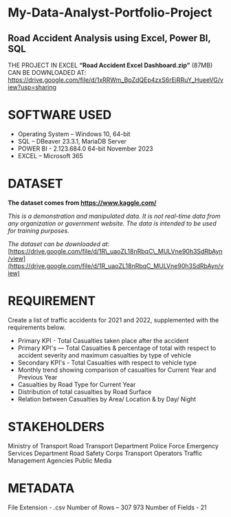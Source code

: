 # My-Data-Analyst-Portfolio-Project
## Road Accident Analysis using Excel, Power BI, SQL

THE PROJECT IN EXCEL **“Road Accident Excel Dashboard.zip”** (87MB) CAN BE DOWNLOADED AT: 
https://drive.google.com/file/d/1xRRWm_BpZdQEp4zxS6rEjRRuY_HueeVG/view?usp=sharing

# SOFTWARE USED

- Operating System – Windows 10, 64-bit
- SQL – DBeaver 23.3.1, MariaDB Server
- POWER BI - 2.123.684.0 64-bit November 2023
- EXCEL – Microsoft 365

# DATASET

**The dataset comes from https://www.kaggle.com/**

_This is a demonstration and manipulated data. It is not real-time data from any organization or government website. The data is intended to be used for training purposes._

_The dataset can be downloaded at:_ [https://drive.google.com/file/d/1R\_uaoZL18nRbqC\_MULVne90h3SdRbAyn/view](https://drive.google.com/file/d/1R_uaoZL18nRbqC_MULVne90h3SdRbAyn/view)

# REQUIREMENT

Create a list of traffic accidents for 2021 and 2022, supplemented with the requirements below.

- Primary KPI - Total Casualties taken place after the accident
- Primary KPI's — Total Casualties & percentage of total with respect to accident severity and maximum casualties by type of vehicle
- Secondary KPI's - Total Casualties with respect to vehicle type
- Monthly trend showing comparison of casualties for Current Year and Previous Year
- Casualties by Road Type for Current Year
- Distribution of total casualties by Road Surface
- Relation between Casualties by Area/ Location & by Day/ Night

# STAKEHOLDERS

Ministry of Transport
Road Transport Department
Police Force
Emergency Services Department
Road Safety Corps
Transport Operators
Traffic Management Agencies
Public
Media

# METADATA

File Extension - .csv
Number of Rows – 307 973
Number of Fields - 21
